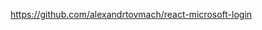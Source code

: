 <!-- README udela PDcko -->


<!-- Zbytek jsou usefull odkazy -->

https://github.com/alexandrtovmach/react-microsoft-login